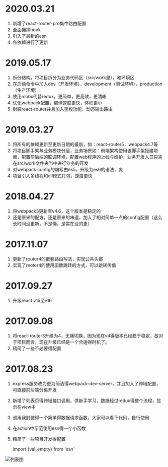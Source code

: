 # 2020.03.21
1. 新增了react-router-pro集中路由配置
3. 全面拥抱hook
4. 引入了最新的esn
5. 各依赖进行了更新

# 2019.05.17
1. 拆分结构，将项目拆分为业务代码区（src/work里），和环境区
2. 在启动命令中加入dev（开发环境），development（测试环境），production（生产环境）
3. 使用mobx代替redux，更简单，更高效，更清晰
4. 优化webpack配置，编译速度更快，体积更小
5. 封装react-router并且加入鉴权功能，动态输出路由

# 2019.03.27
1. 将所有的依赖更新至更新日期的最新，如：react-router5，webpack4.7等
2. 将项目脚手架与业务模块分层，业务场景如：前端架构使用该脚手架搭建项目，配置前后端的联调环境，配置web程序的上线与维护，业务开发人员只需在src/work文件夹当中进行业务的开发
3. 对webpack.config的编写由es5，升级为es6的语法，爽
4. 项目引入多线程和dll模式打包，速度更快

# 2018.04.27
1. 将webpack3更新至v4.6，这个版本是稳定的
2. 还是原来的配方，还是原来的味道，加入了相对简单一点的config配置（这么长时间没更新，不是懒，是实在没的更）

# 2017.11.07 
1. 更新了router4的嵌套路由写法，实现公共头部
2. 实现了reoter4的使用函数跳转的方式，可以跳转传值

# 2017.09.27 
1. 升级react v15至v16

# 2017.09.08 
1. 将react-router3升级为4，无痛切换，因为现在v4得版本已经趋于稳定，故对于项目而言，现在升级已经是一个合适得时机了。
2. 精简了一些不必要得配置

# 2017.08.23 
1. express服务改为更为简洁得webpack-dev-server，并且加入了跨域配置，可直接前后端分离开发
2. 新增了列表页得跨域接口调用，供新手学习，数据经过redux得整个流程，显示在view中
3. 调用我封装得一个简单得数据请求函数，大家可以看下代码，自行使用
4. 在action中示范使用esn得一个小函数
5. 精简了一些项目开发得配置

    import {val_empty} from 'esn'

![列表图](https://github.com/aiyuekuang/react_home/blob/master/doc/img/react_home.png?raw=true)
